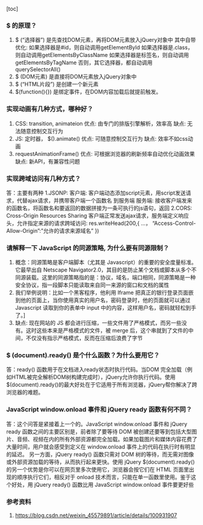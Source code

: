 [toc]

### $ 的原理？

1. $ (“选择器”) 是先查找DOM元素，再将DOM元素放入jQuery对象中
   其中自带优化:
   如果选择器是#id，则自动调用getElementById
   如果选择器是.class，则自动调用getElementsByClassName
   如果选择器是标签名，则自动调用getElementsByTagName
   否则，其它选择器，都自动调用querySelectorAll()
2. $ (DOM元素) 是直接将DOM元素放入jQuery对象中
3. $ (“HTML片段”) 是创建一个新元素
4. $(function(){}) 是绑定事件，在DOM内容加载后就提前触发。

### 实现动画有几种方式，哪种好？

1. CSS: transition, animateion
   优点: 由专门的排版引擎解析，效率高
   缺点: 无法随意控制交互行为
2. JS: 定时器， $().animate()
   优点: 可随意控制交互行为
   缺点: 效率不如css动画
3. requestAnimationFrame()
   优点: 可根据浏览器的刷新频率自动优化动画效果
   缺点: 新API，有兼容性问题

### 实现跨域访问有几种方式？

答：主要有两种
1.JSONP:
客户端: 客户端动态添加script元素，用script发送请求，代替ajax请求，并携带客户端一个函数名 到服务端
服务端: 接收客户端发来的函数名，将函数名和要返回的数据拼接为一条可执行的js语句，返回
2.CORS: Cross-Origin Resources Sharing
客户端正常发送ajax请求，服务端定义响应头，允许指定来源的请求跨域访问:
res.writeHead(200,{
…，
“Access-Control-Allow-Origin”:”允许的请求来源域名”
})

### 请解释一下 JavaScript 的同源策略, 为什么要有同源限制？

1. 概念：同源策略是客户端脚本（尤其是 Javascript）的重要的安全度量标准。它最早出自 Netscape Navigator2.0，其目的是防止某个文档或脚本从多个不同源装载。这里的同源策略指的是：协议，域名，端口相同，同源策略是一种安全协议，指一段脚本只能读取来自同一来源的窗口和文档的属性
2. 我们举例说明：比如一个黑客程序，他利用 Iframe 把真正的银行登录页面嵌到他的页面上，当你使用真实的用户名，密码登录时，他的页面就可以通过 Javascript 读取到你的表单中 input 中的内容，这样用户名，密码就轻松到手了。]
3. 缺点: 现在网站的 JS 都会进行压缩，一些文件用了严格模式，而另一些没有。这时这些本来是严格模式的文件，被 merge 后，这个串就到了文件的中间，不仅没有指示严格模式，反而在压缩后浪费了字节

### $ (document).ready() 是个什么函数？为什么要用它？

答：ready() 函数用于在文档进入ready状态时执行代码。当DOM 完全加载（例如HTML被完全解析DOM树构建完成时），jQuery允许你执行代码。使用$(document).ready()的最大好处在于它适用于所有浏览器，jQuery帮你解决了跨浏览器的难题。

### JavaScript window.onload 事件和 jQuery ready 函数有何不同？

答：这个问答是紧接着上一个的。JavaScript window.onload 事件和 jQuery ready 函数之间的主要区别是，前者除了要等待 DOM 被创建还要等到包括大型图片、音频、视频在内的所有外部资源都完全加载。如果加载图片和媒体内容花费了大量时间，用户就会感受到定义在 window.onload 事件上的代码在执行时有明显的延迟。
另一方面，jQuery ready() 函数只需对 DOM 树的等待，而无需对图像或外部资源加载的等待，从而执行起来更快。使用 jQuery $(document).ready() 的另一个优势是你可以在网页里多次使用它，浏览器会按它们在 HTML 页面里出现的顺序执行它们，相反对于 onload 技术而言，只能在单一函数里使用。鉴于这个好处，用 jQuery ready() 函数比用 JavaScript window.onload 事件要更好些

### 参考资料

1. https://blog.csdn.net/weixin_45579891/article/details/100931907